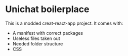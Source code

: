 # Unichat boilerplace

This is a modded creat-react-app project. It comes with:

- A manifest with correct packages
- Useless files taken out
- Needed folder structure
- CSS
